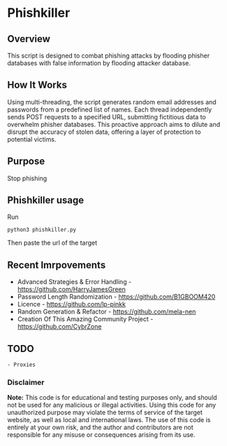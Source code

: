 # Phishkiller

## Overview
This script is designed to combat phishing attacks by flooding phisher databases with false information by flooding attacker database.

## How It Works
Using multi-threading, the script generates random email addresses and passwords from a predefined list of names. Each thread independently sends POST requests to a specified URL, submitting fictitious data to overwhelm phisher databases. This proactive approach aims to dilute and disrupt the accuracy of stolen data, offering a layer of protection to potential victims.

## Purpose
Stop phishing


## Phishkiller usage
Run 
```
python3 phishkiller.py
 ```
 Then paste the url of the target


 ## Recent Imrpovements

 - Advanced Strategies & Error Handling - https://github.com/HarryJamesGreen
 - Password Length Randomization - https://github.com/B1GBOOM420
 - Licence - https://github.com/lp-pinkk
 - Random Generation & Refactor - https://github.com/mela-nen
 - Creation Of This Amazing Community Project - https://github.com/CybrZone



## TODO

    - Proxies


 ### Disclaimer
**Note:** This code is for educational and testing purposes only, and should not be used for any malicious or illegal activities. Using this code for any unauthorized purpose may violate the terms of service of the target website, as well as local and international laws. The use of this code is entirely at your own risk, and the author and contributors are not responsible for any misuse or consequences arising from its use.
